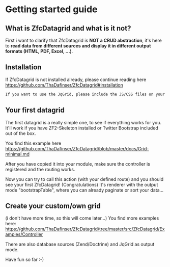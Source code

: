 # Getting started guide

## What is ZfcDatagrid and what is it not?
First i want to clarify that ZfcDatagrid is **NOT a CRUD abstraction**, 
it's here to **read data from different sources and display it in different output formats (HTML, PDF, Excel, ...)**.

## Installation
If ZfcDatagrid is not installed already, please continue reading here https://github.com/ThaDafinser/ZfcDatagrid#installation

```sh
If you want to use the JqGrid, please include the JS/CSS files on your own (it's not part of ZfcDatagrid)
```

## Your first datagrid
The first datagrid is a really simple one, to see if everything works for you. 
It'll work if you have ZF2-Skeleton installed or Twitter Bootstrap included out of the box.

You find this example here https://github.com/ThaDafinser/ZfcDatagrid/blob/master/docs/Grid-minimal.md

After you have copied it into your module, make sure the controller is registered and the routing works.

Now you can try to call this action (with your defined route) and you should see your first ZfcDatagrid! (Congratulations)
It's renderer with the output mode "bootstrapTable", where you can already paginate or sort your data...

## Create your custom/own grid
(i don't have more time, so this will come later...)
You find more examples here: https://github.com/ThaDafinser/ZfcDatagrid/tree/master/src/ZfcDatagrid/Examples/Controller

There are also database sources (Zend/Doctrine) and JqGrid as output mode.

Have fun so far :-)
